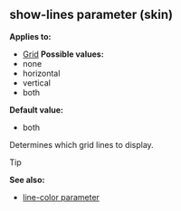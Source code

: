 ## show-lines parameter (skin)


**Applies to:**
+   [Grid](/ref/skin/control/grid.md) 
**Possible values:**
+   none
+   horizontal
+   vertical
+   both

**Default value:**
+   both


Determines which grid lines to display.

> [!TIP] 
> **See also:**
> +   [line-color parameter](/ref/skin/param/line-color.md) 